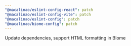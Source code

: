 ```yaml
---
"@macalinao/eslint-config-react": patch
"@macalinao/eslint-config-vite": patch
"@macalinao/eslint-config": patch
"@macalinao/biome-config": patch
---
```


Update dependencies, support HTML formatting in BIome
